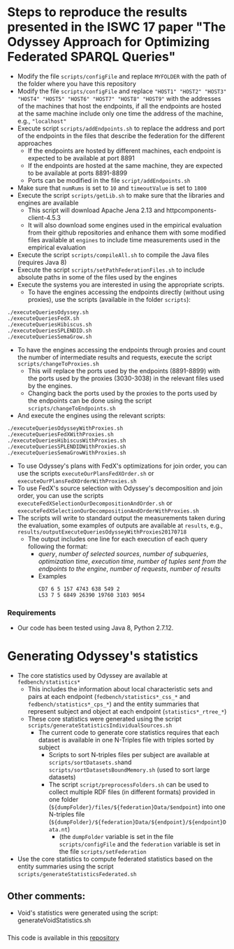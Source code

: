 # Steps to reproduce the results presented in the ISWC 17 paper "The Odyssey Approach for Optimizing Federated SPARQL Queries"

* Modify the file `scripts/configFile` and replace `MYFOLDER` with the path of the folder where you have this repository
* Modify the file `scripts/configFile` and replace `"HOST1" "HOST2" "HOST3" "HOST4" "HOST5" "HOST6" "HOST7" "HOST8" "HOST9"` with the addresses of the machines that host the endpoints, if all the endpoints are hosted at the same machine include only one time the address of the machine, e.g., `"localhost"`
* Execute script `scripts/addEndpoints.sh` to replace the address and port of the endpoints in the files that describe the federation for the different approaches
  * If the endpoints are hosted by different machines, each endpoint is expected to be available at port 8891
  * If the endpoints are hosted at the same machine, they are expected to be available at ports 8891-8899
  * Ports can be modified in the file `script/addEndpoints.sh`
* Make sure that `numRums` is set to `10` and `timeoutValue` is set to `1800`
* Execute the script `scripts/getLib.sh` to make sure that the libraries and engines are available
  * This script will download Apache Jena 2.13 and httpcomponents-client-4.5.3
  * It will also download some engines used in the empirical evaluation from their github repositories and enhance them with some modified files available at `engines` to include time measurements used in the empirical evaluation
* Execute the script `scripts/compileAll.sh` to compile the Java files (requires Java 8)
* Execute the script `scripts/setPathFederationFiles.sh` to include absolute paths in some of the files used by the engines
* Execute the systems you are interested in using the appropriate scripts. 
  * To have the engines accessing the endpoints directly (without using proxies), use the scripts (available in the folder `scripts`):
```
./executeQueriesOdyssey.sh
./executeQueriesFedX.sh
./executeQueriesHibiscus.sh
./executeQueriesSPLENDID.sh
./executeQueriesSemaGrow.sh
```
  * To have the engines accessing the endpoints through proxies and count the number of intermediate results and requests, execute the script `scripts/changeToProxies.sh`
    * This will replace the ports used by the endpoints (8891-8899) with the ports used by the proxies (3030-3038) in the relevant files used by the engines. 
    * Changing back the ports used by the proxies to the ports used by the endpoints can be done using the script `scripts/changeToEndpoints.sh`
  * And execute the engines using the relevant scripts:
```
./executeQueriesOdysseyWithProxies.sh
./executeQueriesFedXWithProxies.sh
./executeQueriesHibiscusWithProxies.sh
./executeQueriesSPLENDIDWithProxies.sh
./executeQueriesSemaGrowWithProxies.sh
```
  * To use Odyssey's plans with FedX's optimizations for join order, you can use the scripts `executeOurPlansFedXOrder.sh` or `executeOurPlansFedXOrderWithProxies.sh`
  * To use FedX's source selection with Odyssey's decomposition and join order, you can use the scripts `executeFedXSelectionOurDecompositionAndOrder.sh` or `executeFedXSelectionOurDecompositionAndOrderWithProxies.sh`
* The scripts will write to standard output the measurements taken during the evaluation, some examples of outputs are available at `results`, e.g., `results/outputExecuteQueriesOdysseyWithProxies20170718`
  * The output includes one line for each execution of each query following the format: 
    * *query*, *number of selected sources*, *number of subqueries*, *optimization time*, *execution time*, *number of tuples sent from the endpoints to the engine*, *number of requests*, *number of results*    
    * Examples
      ```
      CD7 6 5 157 4743 638 549 2
      LS3 7 5 6849 26390 19760 3103 9054
      ```

### Requirements
* Our code has been tested using Java 8, Python 2.7.12. 

# Generating Odyssey's statistics
* The core statistics used by Odyssey are available at `fedbench/statistics*`
  * This includes the information about local characteristic sets and pairs at each endpoint (`fedbench/statistics*_css_*` and `fedbench/statistics*_cps_*`) and the entity summaries that represent subject and object at each endpoint (`statistics*_rtree_*`)
  * These core statistics were generated using the script `scripts/generateStatisticsIndividualSources.sh`
    * The current code to generate core statistics requires that each dataset is available in one N-Triples file with triples sorted by subject
      * Scripts to sort N-triples files per subject are available at `scripts/sortDatasets.sh`and `scripts/sortDatasetsBoundMemory.sh` (used to sort large datasets)
      * The script `script/preprocessFolders.sh` can be used to collect multiple RDF files (in different formats) provided in one folder (`${dumpFolder}/files/${federation}Data/$endpoint`) into one N-triples file (`${dumpFolder}/${federation}Data/${endpoint}/${endpoint}Data.nt`)
        * (the `dumpFolder` variable is set in the file `scripts/configFile` and the `federation` variable is set in the file `scripts/setFederation`
* Use the core statistics to compute federated statistics based on the entity summaries using the script `scripts/generateStatisticsFederated.sh`


## Other comments:
* Void's statistics were generated using the script: generateVoidStatistics.sh

###
This code is available in this [repository](https://github.com/gmontoya/federatedOptimizer)
